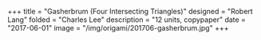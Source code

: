 +++
title = "Gasherbrum (Four Intersecting Triangles)"
designed = "Robert Lang"
folded = "Charles Lee"
description = "12 units, copypaper"
date = "2017-06-01"
image = "/img/origami/201706-gasherbrum.jpg"
+++